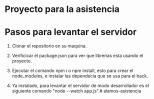 # Proyecto para la asistencia


# Pasos para levantar el servidor

1. Clonar el repositorio en su maquina.

2. Verificicar el package.json para ver que librerias esta usando el proyecto.

3. Ejecutar el comando npm i o npm install, esto para crear el node_modules, e instalar las dependecia que se usa para el back.

4. Ya instalado, para levantar el servidor de modo desarrollador es el siguiente comando "node --watch app.js".#   a l a m o s - a s i s t e n c i a  
 